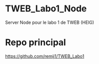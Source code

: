 # TWEB_Labo1_Node
Server Node pour le labo 1 de TWEB (HEIG)

# Repo principal
https://github.com/remij1/TWEB_Labo1